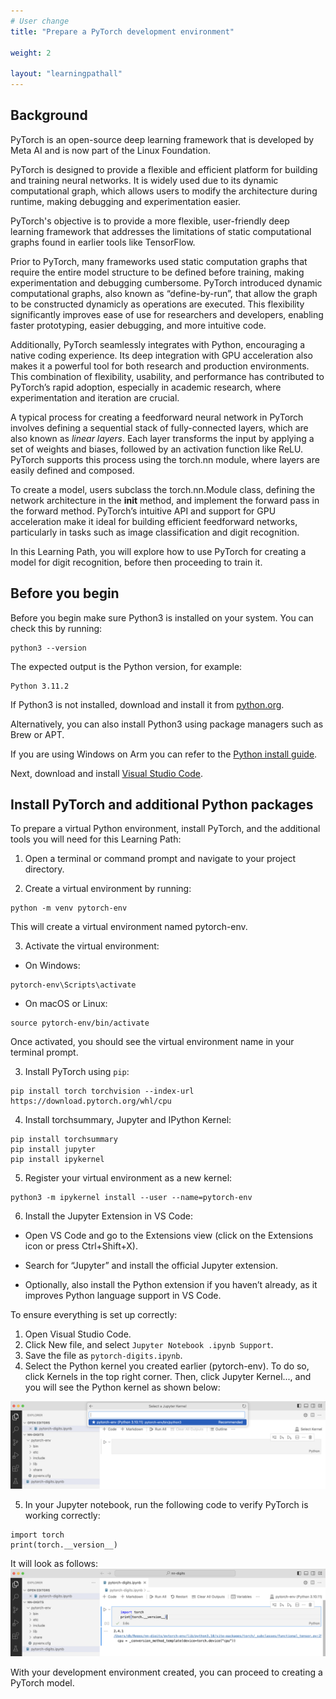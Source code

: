 ```yaml
---
# User change
title: "Prepare a PyTorch development environment"

weight: 2

layout: "learningpathall"
---
```


## Background

PyTorch is an open-source deep learning framework that is developed by Meta AI and is now part of the Linux Foundation.

PyTorch is designed to provide a flexible and efficient platform for building and training neural networks. It is widely used due to its dynamic computational graph, which allows users to modify the architecture during runtime, making debugging and experimentation easier. 

PyTorch's objective is to provide a more flexible, user-friendly deep learning framework that addresses the limitations of static computational graphs found in earlier tools like TensorFlow. 

Prior to PyTorch, many frameworks used static computation graphs that require the entire model structure to be defined before training, making experimentation and debugging cumbersome. PyTorch introduced dynamic computational graphs, also known as “define-by-run”, that allow the graph to be constructed dynamicly as operations are executed. This flexibility significantly improves ease of use for researchers and developers, enabling faster prototyping, easier debugging, and more intuitive code.


Additionally, PyTorch seamlessly integrates with Python, encouraging a native coding experience. Its deep integration with GPU acceleration also makes it a powerful tool for both research and production environments. This combination of flexibility, usability, and performance has contributed to PyTorch’s rapid adoption, especially in academic research, where experimentation and iteration are crucial.

A typical process for creating a feedforward neural network in PyTorch involves defining a sequential stack of fully-connected layers, which are also known as *linear layers*. Each layer transforms the input by applying a set of weights and biases, followed by an activation function like ReLU. PyTorch supports this process using the torch.nn module, where layers are easily defined and composed.

To create a model, users subclass the torch.nn.Module class, defining the network architecture in the __init__ method, and implement the forward pass in the forward method. PyTorch’s intuitive API and support for GPU acceleration make it ideal for building efficient feedforward networks, particularly in tasks such as image classification and digit recognition.

In this Learning Path, you will explore how to use PyTorch for creating a model for digit recognition, before then proceeding to train it. 

## Before you begin

Before you begin make sure Python3 is installed on your system. You can check this by running:

```console
python3 --version
```

The expected output is the Python version, for example:

```output
Python 3.11.2
```

If Python3 is not installed, download and install it from [python.org](https://www.python.org/downloads/). 

Alternatively, you can also install Python3 using package managers such as Brew or APT. 

If you are using Windows on Arm you can refer to the [Python install guide](https://learn.arm.com/install-guides/py-woa/).

Next, download and install [Visual Studio Code](https://code.visualstudio.com/download).

## Install PyTorch and additional Python packages

To prepare a virtual Python environment, install PyTorch, and the additional tools you will need for this Learning Path:

1. Open a terminal or command prompt and navigate to your project directory. 

2. Create a virtual environment by running:

```console
python -m venv pytorch-env
```

This will create a virtual environment named pytorch-env. 

3. Activate the virtual environment:

* On Windows:
```console
pytorch-env\Scripts\activate
```

* On macOS or Linux: 
```console
source pytorch-env/bin/activate
```

Once activated, you should see the virtual environment name in your terminal prompt.

3. Install PyTorch using `pip`:

```console
pip install torch torchvision --index-url https://download.pytorch.org/whl/cpu
```

4. Install torchsummary, Jupyter and IPython Kernel:

```console
pip install torchsummary
pip install jupyter
pip install ipykernel
```

5. Register your virtual environment as a new kernel:

```console
python3 -m ipykernel install --user --name=pytorch-env
```

6. Install the Jupyter Extension in VS Code:

* Open VS Code and go to the Extensions view (click on the Extensions icon or press Ctrl+Shift+X).

* Search for “Jupyter” and install the official Jupyter extension.

* Optionally, also install the Python extension if you haven’t already, as it improves Python language support in VS Code.

To ensure everything is set up correctly:

1. Open Visual Studio Code. 
2. Click New file, and select `Jupyter Notebook .ipynb Support`.
3. Save the file as `pytorch-digits.ipynb`.
4. Select the Python kernel you created earlier (pytorch-env). To do so, click Kernels in the top right corner. Then, click Jupyter Kernel..., and you will see the Python kernel as shown below:

![img1](Figures/1.png)

5. In your Jupyter notebook, run the following code to verify PyTorch is working correctly:

```console
import torch
print(torch.__version__)
```

It will look as follows:
![img2](Figures/2.png)

With your development environment created, you can proceed to creating a PyTorch model.
